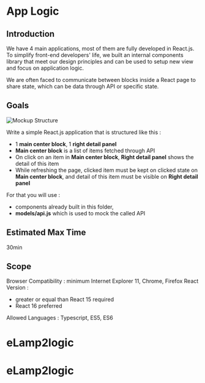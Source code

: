 # App Logic

## Introduction

We have 4 main applications, most of them are fully developed in React.js.
To simplify front-end developers' life, we built an internal components library that meet our design principles and can be used to setup new view and focus on application logic.

We are often faced to communicate between blocks inside a React page to share state, which can be data through API or specific state.

## Goals

![Mockup Structure](mock_logic.png)

Write a simple React.js application that is structured like this :
- 1 **main center block**, 1 **right detail panel**
- **Main center block** is a list of items fetched through API
- On click on an item in **Main center block**, **Right detail panel** shows the detail of this item
- While refreshing the page, clicked item must be kept on clicked state on **Main center block**, and detail of this item must be visible on **Right detail panel**

For that you will use :
- components already built in this folder,
- **models/api.js** which is used to mock the called API

## Estimated Max Time
30min

## Scope

Browser Compatibility : minimum Internet Explorer 11, Chrome, Firefox
React Version :
- greater or equal than React 15 required
- React 16 preferred

Allowed Languages : Typescript, ES5, ES6
# eLamp2logic
# eLamp2logic
